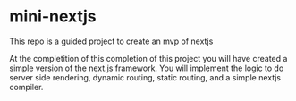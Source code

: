 # mini-nextjs

This repo is a guided project to create an mvp of nextjs

At the completition of this completion of this project you will have created a simple version of the next.js framework.
You will implement the logic to do server side rendering, dynamic routing, static routing, and a simple nextjs compiler. 





